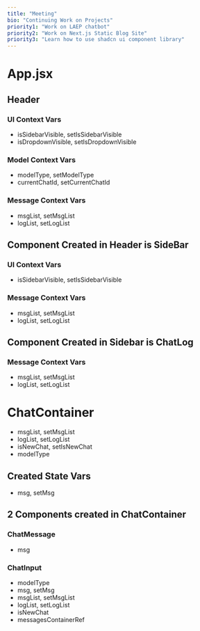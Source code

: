 ```yaml
---
title: "Meeting"
bio: "Continuing Work on Projects"
priority1: "Work on LAEP chatbot"
priority2: "Work on Next.js Static Blog Site"
priority3: "Learn how to use shadcn ui component library"
---
```


# App.jsx

## Header

### UI Context Vars

- isSidebarVisible, setIsSidebarVisible
- isDropdownVisible, setIsDropdownVisible

### Model Context Vars

- modelType, setModelType
- currentChatId, setCurrentChatId

### Message Context Vars

- msgList, setMsgList
- logList, setLogList

## Component Created in Header is SideBar

### UI Context Vars

- isSidebarVisible, setIsSidebarVisible

### Message Context Vars

- msgList, setMsgList
- logList, setLogList

## Component Created in Sidebar is ChatLog

### Message Context Vars

- msgList, setMsgList
- logList, setLogList

# ChatContainer

- msgList, setMsgList
- logList, setLogList
- isNewChat, setIsNewChat
- modelType

## Created State Vars

- msg, setMsg

## 2 Components created in ChatContainer

### ChatMessage

- msg

### ChatInput

- modelType
- msg, setMsg
- msgList, setMsgList
- logList, setLogList
- isNewChat
- messagesContainerRef
